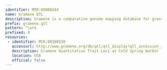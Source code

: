 ```yaml
---
identifier: MIR:00000184
name: Gramene QTL
description: Gramene is a comparative genome mapping database for grasses and crop plants. It combines a semi-automatically generated database of cereal genomic and expressed sequence tag sequences, genetic maps, map relations, quantitative trait loci (QTL), and publications, with a curated database of mutants (genes and alleles), molecular markers, and proteins. This datatype refers to quantitative trait loci identified in Gramene.
prefix: gramene.qtl
pattern: ^\w+$
prefixed: 0
resources:
 - identifier: MIR:00100230
   accessurl: http://www.gramene.org/db/qtl/qtl_display?qtl_accession_id=
   description: Gramene Quantitative Trait Loci at Cold Spring Harbor
   location: USA
   official: false
---
```

